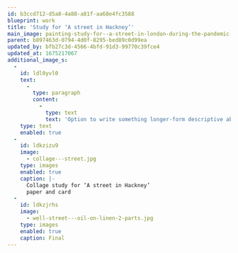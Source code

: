 ```yaml
---
id: b3ccd712-d5a8-4a88-a81f-aa68e4fc3588
blueprint: work
title: 'Study for ‘A street in Hackney’'
main_image: painting-study-for--a-street-in-london-during-the-pandemic-.jpg
parent: b897463d-0794-4d0f-8295-bed89c0d99ea
updated_by: bfb27c3d-4566-4bfd-91d3-99770c39fce4
updated_at: 1675217067
additional_image_s:
  -
    id: ldl0yvl0
    text:
      -
        type: paragraph
        content:
          -
            type: text
            text: 'Option to write something longer-form descriptive about this work here.. where the idea/commission came from, what the process was like, and how you arrived at the work shown here. etc.'
    type: text
    enabled: true
  -
    id: ldkzizu9
    image:
      - collage---street.jpg
    type: images
    enabled: true
    caption: |-
      Collage study for ‘A street in Hackney’
      paper and card
  -
    id: ldkzjrhs
    image:
      - well-street---oil-on-linen-2-parts.jpg
    type: images
    enabled: true
    caption: Final
---
```

